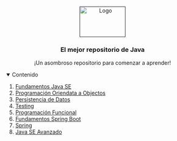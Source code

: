 <!-- PROJECT LOGO -->
<br />
<p align="center">
  <a href="">
    <img src="https://1000marcas.net/wp-content/uploads/2020/11/Java-logo.png" alt="Logo" width="120" height="80">
  </a>

  <h3 align="center">El mejor repositorio de Java</h3>

  <p align="center">
    ¡Un asombroso repositorio para comenzar a aprender!
  </p>
</p>

<!-- TABLE OF CONTENTS -->
<details open="open">
  <summary>Contenido</summary>
  <ol>
    <li><a href="#fundamentos">Fundamentos Java SE</a></li>
    <li><a href="#poo">Programación Oriendata a Objectos</a></li>
    <li><a href="#persitencia">Persistencia de Datos</a></li>
    <li><a href="#testing">Testing</a></li>
    <li><a href="#https://github.com/espinoleandroo/Java/tree/master/Functional">Programación Funcional</a></li>
    <li><a href="#fundamentos_spring">Fundamentos Spring Boot</a></li>
    <li><a href="#spring">Spring</a></li>
    <li><a href="#avanzado">Java SE Avanzado</a></li>
  </ol>
</details>

